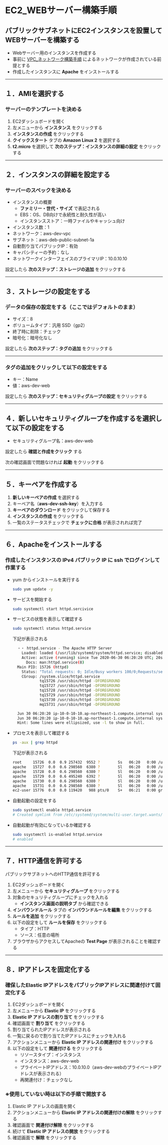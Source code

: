 # EC2_WEBサーバー構築手順

## パブリックサブネットにEC2インスタンスを設置してWEBサーバーを構築する

* Webサーバー用のインスタンスを作成する
* 事前に [VPC_ネットワーク構築手順](https://github.com/junichitashiro/Technical-Notes/blob/master/AWS/VPC_ネットワーク構築手順.md) によるネットワークが作成されている前提とする
* 作成したインスタンスに __Apache__ をインストールする

***

## １．AMIを選択する

### サーバーのテンプレートを決める

1. EC2ダッシュボードを開く
2. 左メニューから __インスタンス__ をクリックする
3. __インスタンスの作成__ をクリックする
4. __クイックスタート__ タブの __Amazon Linux 2__ を選択する
5. __t2.micro__ を選択して __次のステップ：インスタンスの詳細の設定__ をクリックする

***

## ２．インスタンスの詳細を設定する

### サーバーのスペックを決める

* インスタンスの概要
  * __ファミリー・世代・サイズ__ で表記される
  * EBS：OS、DB向けで永続性と耐久性が高い
  * インスタンスストア：一時ファイルやキャッシュ向け
* インスタンス数：1
* ネットワーク：aws-dev-vpc
* サブネット：aws-deb-public-subnet-1a
* 自動割り当てパブリックIP：有効
* キャパシティーの予約：なし
* ネットワークインターフェイスのプライマリIP：10.0.10.10

設定したら __次のステップ：ストレージの追加__ をクリックする

***

## ３．ストレージの設定をする

### データの保存の設定をする（ここではデフォルトのまま）

* サイズ：8
* ボリュームタイプ：汎用 SSD（gp2）
* 終了時に削除：チェック
* 暗号化：暗号化なし

設定したら __次のステップ：タグの追加__ をクリックする

***

### タグの追加をクリックして以下の設定をする

* キー：Name
* 値：aws-dev-web

設定したら __次のステップ：セキュリティグループの設定__ をクリックする

***

## ４．新しいセキュリティグループを作成するを選択して以下の設定をする

* セキュリティグループ名：aws-dev-web

設定したら __確認と作成をクリック__ する

次の確認画面で問題なければ __起動__ をクリックする

***

## ５．キーペアを作成する

1. __新しいキーペアの作成__ を選択する
2. キーペア名（__aws-dev-ssh-key__）を入力する
3. __キーペアのダウンロード__ をクリックして保存する
4. __インスタンスの作成__ をクリックする
5. 一覧のステータスチェックで __チェックに合格__ が表示されれば完了

***

## ６．Apacheをインストールする

### 作成したインスタンスの __IPv4 パブリック IP__ に __ssh__ でログインして作業する

* yum からインストールを実行する

  ```bash
  sudo yum update -y
  ```

* サービスを開始する

  ```bash
  sudo systemctl start httpd.sercivice
  ```

* サービスの状態を表示して確認する

  ```bash
  sudo systemctl status httpd.service
  ```

  下記が表示される

  ```bash
    ・・ httpd.service - The Apache HTTP Server
      Loaded: loaded (/usr/lib/systemd/system/httpd.service; disabled; vendor preset: disabled)
      Active: active (running) since Tue 2020-06-30 06:20:20 UTC; 20s ago
        Docs: man:httpd.service(8)
    Main PID: 15726 (httpd)
      Status: "Total requests: 0; Idle/Busy workers 100/0;Requests/sec: 0; Bytes served/sec:   0 B/sec"
      CGroup: /system.slice/httpd.service
              tq15726 /usr/sbin/httpd -DFOREGROUND
              tq15727 /usr/sbin/httpd -DFOREGROUND
              tq15728 /usr/sbin/httpd -DFOREGROUND
              tq15729 /usr/sbin/httpd -DFOREGROUND
              tq15730 /usr/sbin/httpd -DFOREGROUND
              mq15731 /usr/sbin/httpd -DFOREGROUND

    Jun 30 06:20:20 ip-10-0-10-10.ap-northeast-1.compute.internal systemd[1]: Starting The ...
    Jun 30 06:20:20 ip-10-0-10-10.ap-northeast-1.compute.internal systemd[1]: Started The A...
    Hint: Some lines were ellipsized, use -l to show in full.
  ```

* プロセスを表示して確認する

  ```bash
  ps -aux | grep httpd
  ```

  下記が表示される

  ```bash
  root     15726  0.0  0.9 257432  9552 ?        Ss   06:20   0:00 /usr/sbin/httpd -DFOREGROUND
  apache   15727  0.0  0.6 298560  6380 ?        Sl   06:20   0:00 /usr/sbin/httpd -DFOREGROUND
  apache   15728  0.0  0.6 298560  6380 ?        Sl   06:20   0:00 /usr/sbin/httpd -DFOREGROUND
  apache   15729  0.0  0.6 495240  6392 ?        Sl   06:20   0:00 /usr/sbin/httpd -DFOREGROUND
  apache   15730  0.0  0.6 298560  6380 ?        Sl   06:20   0:00 /usr/sbin/httpd -DFOREGROUND
  apache   15731  0.0  0.6 298560  6380 ?        Sl   06:20   0:00 /usr/sbin/httpd -DFOREGROUND
  ec2-user 15776  0.0  0.0 119420   988 pts/0    S+   06:21   0:00 grep --color=auto httpd
  ```

* 自動起動の設定をする

  ```bash
  sudo systemctl enable httpd.service
  # Created symlink from /etc/systemd/system/multi-user.target.wants/httpd.service to /usr/lib/systemd/system/httpd.service.
  ```

* 自動起動が有効になっているか確認する

  ```bash
  sudo ssystemctl is-enabled httpd.service
  # enabled
  ```

***

## ７．HTTP通信を許可する

パブリックサブネットへのHTTP通信を許可する

1. EC2ダッシュボードを開く
2. 左メニューから __セキュリティグループ__ をクリックする
3. 対象のセキュリティグループにチェックを入れる
    * __インスタンス画面の説明タブ__ から確認できる
4. __インバウンドルール__ タブの __インバウンドルールを編集__ をクリックする
5. __ルールを追加__ をクリックする
6. 以下の設定をして __ルールを保存__ をクリックする
    * タイプ：HTTP
    * ソース：任意の場所
7. ブラウザからアクセスしてApacheの __Test Page__ が表示されることを確認する

***

## ８．IPアドレスを固定化する

### 確保したElastic IPアドレスをパブリックIPアドレスに関連付けて固定化する

1. EC2ダッシュボードを開く
2. 左メニューから __Elastic IP__ をクリックする
3. __Elastic IP アドレスの割り当て__ をクリックする
4. 確認画面で __割り当て__ をクリックする
5. 割り当てられたIPアドレスが表示される
6. 一覧に戻るので割り当てたIPアドレスにチェックを入れる
7. アクションメニューから __Elastic IP アドレスの関連付け__ をクリックする
8. 以下の設定をして __関連付ける__ をクリックする
    * リソースタイプ：インスタンス
    * インスタンス：aws-dev-web
    * プライベートIPアドレス：10.0.10.0（aws-dev-webのプライベートIPアドレスが表示される）
    * 再関連付け：チェックなし

### ※使用していない時は以下の手順で開放する

1. Elastic IP アドレスの画面を開く
2. アクションメニューから __Elastic IP アドレスの関連付けの解除__ をクリックする
3. 確認画面で __関連付け解除__ をクリックする
4. 続けて __Elastic IP アドレスの開放__ をクリックする
5. 確認画面で __解除__ をクリックする
